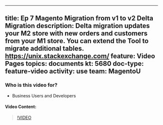 
---
title: Ep 7 Magento Migration from v1 to v2 Delta Migration
description: Delta migration updates your M2 store with new orders and customers from your M1 store. You can extend the Tool to migrate additional tables. https://unix.stackexchange.com/
feature: Video Pages
topics: documents
kt: 5680
doc-type: feature-video
activity: use
team: MagentoU
---

### Who is this video for?

* Business Users and Developers

#### Video Content:

>[!VIDEO](https://video.tv.adobe.com/v/35838)